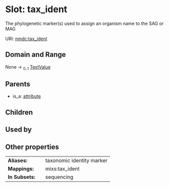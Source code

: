 
# Slot: tax_ident


The phylogenetic marker(s) used to assign an organism name to the SAG or MAG

URI: [nmdc:tax_ident](https://microbiomedata/meta/tax_ident)


## Domain and Range

None &#8594;  <sub>0..1</sub> [TextValue](TextValue.md)

## Parents

 *  is_a: [attribute](attribute.md)

## Children


## Used by


## Other properties

|  |  |  |
| --- | --- | --- |
| **Aliases:** | | taxonomic identity marker |
| **Mappings:** | | mixs:tax_ident |
| **In Subsets:** | | sequencing |

